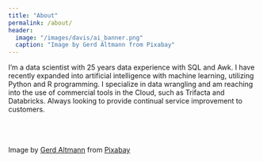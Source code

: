 ```yaml
---
title: "About"
permalink: /about/
header:
  image: "/images/davis/ai_banner.png"
  caption: "Image by Gerd Altmann from Pixabay"
---
```


I’m a data scientist with 25 years data experience with SQL and Awk.  I have recently expanded into artificial intelligence with machine learning, utilizing Python and R programming. I specialize in data wrangling and am reaching into the use of commercial tools in the Cloud, such as Trifacta and Databricks.  Always looking to provide continual service improvement to customers.

<br>
<br>
<br>
Image by <a href="https://pixabay.com/users/geralt-9301/?utm_source=link-attribution&amp;utm_medium=referral&amp;utm_campaign=image&amp;utm_content=3382507">Gerd Altmann</a> from <a href="https://pixabay.com/?utm_source=link-attribution&amp;utm_medium=referral&amp;utm_campaign=image&amp;utm_content=3382507">Pixabay</a>
